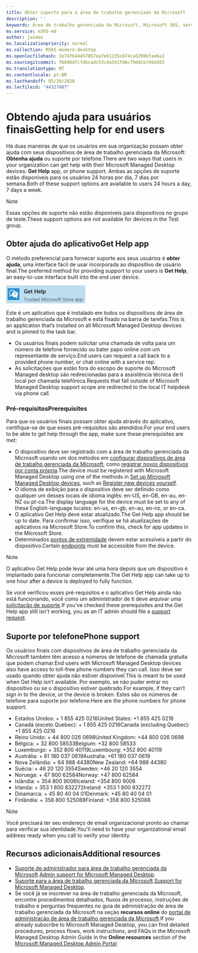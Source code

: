 ```yaml
---
title: Obter suporte para a área de trabalho gerenciada da Microsoft
description: ''
keywords: Área de trabalho gerenciada da Microsoft, Microsoft 365, serviço, documentação
ms.service: m365-md
author: jaimeo
ms.localizationpriority: normal
ms.collection: M365-modern-desktop
ms.openlocfilehash: 3e74f644457057eafe61235c874ca6290bfae6a3
ms.sourcegitcommit: f6840dfcfdbcadc53cda591fd6cf9ddcb749d303
ms.translationtype: MT
ms.contentlocale: pt-BR
ms.lasthandoff: 05/20/2020
ms.locfileid: "44327887"
---
```

# <a name="getting-help-for-end-users"></a><span data-ttu-id="69ccc-103">Obtendo ajuda para usuários finais</span><span class="sxs-lookup"><span data-stu-id="69ccc-103">Getting help for end users</span></span>

<span data-ttu-id="69ccc-104">Há duas maneiras de que os usuários em sua organização possam obter ajuda com seus dispositivos de área de trabalho gerenciada da Microsoft: **Obtenha ajuda** ou suporte por telefone.</span><span class="sxs-lookup"><span data-stu-id="69ccc-104">There are two ways that users in your organization can get help with their Microsoft Managed Desktop devices: **Get Help** app, or phone support.</span></span> <span data-ttu-id="69ccc-105">Ambas as opções de suporte estão disponíveis para os usuários 24 horas por dia, 7 dias por semana.</span><span class="sxs-lookup"><span data-stu-id="69ccc-105">Both of these support options are available to users 24 hours a day, 7 days a week.</span></span>
 
>[!NOTE]
><span data-ttu-id="69ccc-106">Essas opções de suporte não estão disponíveis para dispositivos no grupo de teste.</span><span class="sxs-lookup"><span data-stu-id="69ccc-106">These support options are not available for devices in the Test group.</span></span>

## <a name="get-help-app"></a><span data-ttu-id="69ccc-107">Obter ajuda do aplicativo</span><span class="sxs-lookup"><span data-stu-id="69ccc-107">Get Help app</span></span>

<span data-ttu-id="69ccc-108">O método preferencial para fornecer suporte aos seus usuários é **obter ajuda**, uma interface fácil de usar incorporada ao dispositivo de usuário final.</span><span class="sxs-lookup"><span data-stu-id="69ccc-108">The preferred method for providing support to your users is **Get Help**, an easy-to-use interface built into the end user device.</span></span>  

![Ícone obter ajuda do aplicativo](../../media/get-help.png)

<span data-ttu-id="69ccc-110">Este é um aplicativo que é instalado em todos os dispositivos de área de trabalho gerenciada da Microsoft e está fixado na barra de tarefas.</span><span class="sxs-lookup"><span data-stu-id="69ccc-110">This is an application that’s installed on all Microsoft Managed Desktop devices and is pinned to the task bar.</span></span> 

- <span data-ttu-id="69ccc-111">Os usuários finais podem solicitar uma chamada de volta para um número de telefone fornecido ou bater papo online com um representante de serviço.</span><span class="sxs-lookup"><span data-stu-id="69ccc-111">End users can request a call back to a provided phone number, or chat online with a service rep.</span></span>
- <span data-ttu-id="69ccc-112">As solicitações que estão fora do escopo de suporte do Microsoft Managed desktop são redirecionadas para a assistência técnica de ti local por chamada telefônica.</span><span class="sxs-lookup"><span data-stu-id="69ccc-112">Requests that fall outside of Microsoft Managed Desktop support scope are redirected to the local IT helpdesk via phone call.</span></span>

### <a name="prerequisites"></a><span data-ttu-id="69ccc-113">Pré-requisitos</span><span class="sxs-lookup"><span data-stu-id="69ccc-113">Prerequisites</span></span>
<span data-ttu-id="69ccc-114">Para que os usuários finais possam obter ajuda através do aplicativo, certifique-se de que esses pré-requisitos são atendidos:</span><span class="sxs-lookup"><span data-stu-id="69ccc-114">For your end users to be able to get help through the app, make sure these prerequisites are met:</span></span>

- <span data-ttu-id="69ccc-115">O dispositivo deve ser registrado com a área de trabalho gerenciada da Microsoft usando um dos métodos em [configurar dispositivos de área de trabalho gerenciada da Microsoft](../get-started/set-up-devices.md), como [registrar novos dispositivos por conta própria](../get-started/register-devices-self.md).</span><span class="sxs-lookup"><span data-stu-id="69ccc-115">The device must be registered with Microsoft Managed Desktop using one of the methods in [Set up Microsoft Managed Desktop devices](../get-started/set-up-devices.md), such as [Register new devices yourself](../get-started/register-devices-self.md).</span></span>
- <span data-ttu-id="69ccc-116">O idioma de exibição para o dispositivo deve ser definido como qualquer um desses locais de idioma inglês: en-US, en-GB, en-au, en-NZ ou pt-ca.</span><span class="sxs-lookup"><span data-stu-id="69ccc-116">The display language for the device must be set to any of these English-language locales: en-us, en-gb, en-au, en-nz, or en-ca.</span></span>
- <span data-ttu-id="69ccc-117">O aplicativo Get Help deve estar atualizado.</span><span class="sxs-lookup"><span data-stu-id="69ccc-117">The Get Help app should be up to date.</span></span> <span data-ttu-id="69ccc-118">Para confirmar isso, verifique se há atualizações de aplicativos na Microsoft Store.</span><span class="sxs-lookup"><span data-stu-id="69ccc-118">To confirm this, check for app updates in the Microsoft Store.</span></span>
- <span data-ttu-id="69ccc-119">Determinados [pontos de extremidade](../get-ready/network.md#endpoints-allowed---specific-for-microsoft-managed-desktop) devem estar acessíveis a partir do dispositivo.</span><span class="sxs-lookup"><span data-stu-id="69ccc-119">Certain [endpoints](../get-ready/network.md#endpoints-allowed---specific-for-microsoft-managed-desktop) must be accessible from the device.</span></span>

> [!NOTE]
> <span data-ttu-id="69ccc-120">O aplicativo Get Help pode levar até uma hora depois que um dispositivo é implantado para funcionar completamente.</span><span class="sxs-lookup"><span data-stu-id="69ccc-120">The Get Help app can take up to one hour after a device is deployed to fully function.</span></span>

<span data-ttu-id="69ccc-121">Se você verificou esses pré-requisitos e o aplicativo Get Help ainda não está funcionando, você como um administrador de ti deve arquivar uma [solicitação de suporte](admin-support.md).</span><span class="sxs-lookup"><span data-stu-id="69ccc-121">If you've checked these prerequisites and the Get Help app still isn't working, you as an IT admin should file a [support request](admin-support.md).</span></span>

## <a name="phone-support"></a><span data-ttu-id="69ccc-122">Suporte por telefone</span><span class="sxs-lookup"><span data-stu-id="69ccc-122">Phone support</span></span>

<span data-ttu-id="69ccc-123">Os usuários finais com dispositivos de área de trabalho gerenciada da Microsoft também têm acesso a números de telefone de chamada gratuita que podem chamar.</span><span class="sxs-lookup"><span data-stu-id="69ccc-123">End users with Microsoft Managed Desktop devices also have access to toll-free phone numbers they can call.</span></span> <span data-ttu-id="69ccc-124">Isso deve ser usado quando obter ajuda não estiver disponível.</span><span class="sxs-lookup"><span data-stu-id="69ccc-124">This is meant to be used when Get Help isn’t available.</span></span> <span data-ttu-id="69ccc-125">Por exemplo, se não puder entrar no dispositivo ou se o dispositivo estiver quebrado.</span><span class="sxs-lookup"><span data-stu-id="69ccc-125">For example, if they can’t sign in to the device, or the device is broken.</span></span> <span data-ttu-id="69ccc-126">Estes são os números de telefone para suporte por telefone:</span><span class="sxs-lookup"><span data-stu-id="69ccc-126">Here are the phone numbers for phone support:</span></span>

- <span data-ttu-id="69ccc-127">Estados Unidos: + 1 855 425 0216</span><span class="sxs-lookup"><span data-stu-id="69ccc-127">United States: +1 855 425 0216</span></span>
- <span data-ttu-id="69ccc-128">Canadá (exceto Quebec): + 1 855 425 0216</span><span class="sxs-lookup"><span data-stu-id="69ccc-128">Canada (excluding Quebec): +1 855 425 0216</span></span>
- <span data-ttu-id="69ccc-129">Reino Unido: + 44 800 026 0698</span><span class="sxs-lookup"><span data-stu-id="69ccc-129">United Kingdom: +44 800 026 0698</span></span>
- <span data-ttu-id="69ccc-130">Bélgica: + 32 800 58533</span><span class="sxs-lookup"><span data-stu-id="69ccc-130">Belgium: +32 800 58533</span></span>
- <span data-ttu-id="69ccc-131">Luxemburgo: + 352 800 40119</span><span class="sxs-lookup"><span data-stu-id="69ccc-131">Luxembourg: +352 800 40119</span></span>
- <span data-ttu-id="69ccc-132">Austrália: + 61 180 037 0619</span><span class="sxs-lookup"><span data-stu-id="69ccc-132">Australia: +61 180 037 0619</span></span>
- <span data-ttu-id="69ccc-133">Nova Zelândia: + 64 988 44380</span><span class="sxs-lookup"><span data-stu-id="69ccc-133">New Zealand: +64 988 44380</span></span>
- <span data-ttu-id="69ccc-134">Suécia: + 46 20 120 3554</span><span class="sxs-lookup"><span data-stu-id="69ccc-134">Sweden: +46 20 120 3554</span></span>
- <span data-ttu-id="69ccc-135">Noruega: + 47 800 62584</span><span class="sxs-lookup"><span data-stu-id="69ccc-135">Norway: +47 800 62584</span></span>
- <span data-ttu-id="69ccc-136">Islândia: + 354 800 9006</span><span class="sxs-lookup"><span data-stu-id="69ccc-136">Iceland: +354 800 9006</span></span>
- <span data-ttu-id="69ccc-137">Irlanda: + 353 1 800 832272</span><span class="sxs-lookup"><span data-stu-id="69ccc-137">Ireland: +353 1 800 832272</span></span>
- <span data-ttu-id="69ccc-138">Dinamarca: + 45 80 40 04 01</span><span class="sxs-lookup"><span data-stu-id="69ccc-138">Denmark: +45 80 40 04 01</span></span>
- <span data-ttu-id="69ccc-139">Finlândia: + 358 800 525088</span><span class="sxs-lookup"><span data-stu-id="69ccc-139">Finland: +358 800 525088</span></span>

>[!NOTE]
><span data-ttu-id="69ccc-140">Você precisará ter seu endereço de email organizacional pronto ao chamar para verificar sua identidade.</span><span class="sxs-lookup"><span data-stu-id="69ccc-140">You'll need to have your organizational email address ready when you call to verify your identity.</span></span> 

## <a name="additional-resources"></a><span data-ttu-id="69ccc-141">Recursos adicionais</span><span class="sxs-lookup"><span data-stu-id="69ccc-141">Additional resources</span></span>
- <span data-ttu-id="69ccc-142">[Suporte de administrador para área de trabalho gerenciada da Microsoft](admin-support.md).</span><span class="sxs-lookup"><span data-stu-id="69ccc-142">[Admin support for Microsoft Managed Desktop](admin-support.md).</span></span> 
- <span data-ttu-id="69ccc-143">[Suporte para a área de trabalho gerenciada da Microsoft](../service-description/support.md).</span><span class="sxs-lookup"><span data-stu-id="69ccc-143">[Support for Microsoft Managed Desktop](../service-description/support.md).</span></span>
- <span data-ttu-id="69ccc-144">Se você já se inscrever na área de trabalho gerenciada da Microsoft, encontre procedimentos detalhados, fluxos de processo, instruções de trabalho e perguntas frequentes no guia de administração de área de trabalho gerenciada da Microsoft na seção **recursos online** do [portal de administração de área de trabalho gerenciada da Microsoft](https://aka.ms/mwaasportal).</span><span class="sxs-lookup"><span data-stu-id="69ccc-144">If you already subscribe to Microsoft Managed Desktop, you can find detailed procedures, process flows, work instructions, and FAQs in the Microsoft Managed Desktop Admin Guide in the **Online resources** section of the [Microsoft Managed Desktop Admin Portal](https://aka.ms/mwaasportal).</span></span>
